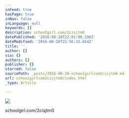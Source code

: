 ```yaml
---
inFeed: true
hasPage: true
inNav: false
inLanguage: null
keywords: []
description: schooIgirl.com/2cisjtm0
datePublished: '2016-08-28T22:01:06.196Z'
dateModified: '2016-08-28T21:56:32.654Z'
title: ''
author: []
via: {}
authors: []
publisher: {}
starred: false
sourcePath: _posts/2016-08-28-schooigirlcom2cisjtm0.md
url: schooigirlcom2cisjtm0/index.html
_type: Article

---
```

![](https://the-grid-user-content.s3-us-west-2.amazonaws.com/b8fa1a03-aedd-4fe9-ae67-c1c2dbac8e9f.jpg)

schooIgirl.com/2cisjtm0